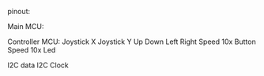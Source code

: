 
pinout:

Main MCU:

Controller MCU:
Joystick X
Joystick Y
Up
Down
Left
Right
Speed 10x Button
Speed 10x Led

I2C data
I2C Clock